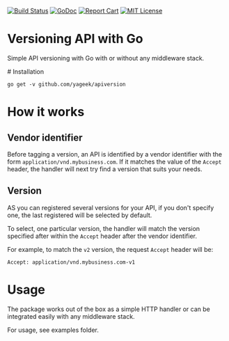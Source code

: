 [![Build Status](https://travis-ci.org/yageek/apiversion.svg?branch=master)](https://travis-ci.org/yageek/apiversion)
[![GoDoc](https://godoc.org/github.com/yageek/apiversion?status.png)](https://godoc.org/github.com/yageek/apiversion)  [![Report Cart](http://goreportcard.com/badge/yageek/apiversion)](http://goreportcard.com/report/yageek/apiversion)
[![MIT License](http://img.shields.io/badge/license-MIT-blue.svg?style=flat)](LICENSE)

# Versioning API with Go

Simple API versioning with Go with or without any middleware stack.

# Installation

```
go get -v github.com/yageek/apiversion
```

# How it works

## Vendor identifier

Before tagging a version, an API is identified by a vendor identifier with
the form `application/vnd.mybusiness.com`.
If it matches the value of the `Accept` header, the handler will next try
find a version that suits your needs.

## Version

AS you can registered several versions for your API, if you don't specify one,
the last registered will be selected by default.

To select, one particular version, the handler will match the version specified
after within the `Accept` header after the vendor identifier.

For example, to match the `v2` version, the request `Accept` header will be:

```
Accept: application/vnd.mybusiness.com-v1
```

# Usage

The package works out of the box as a simple HTTP handler or can be integrated
easily with any middleware stack.

For usage, see examples folder.

